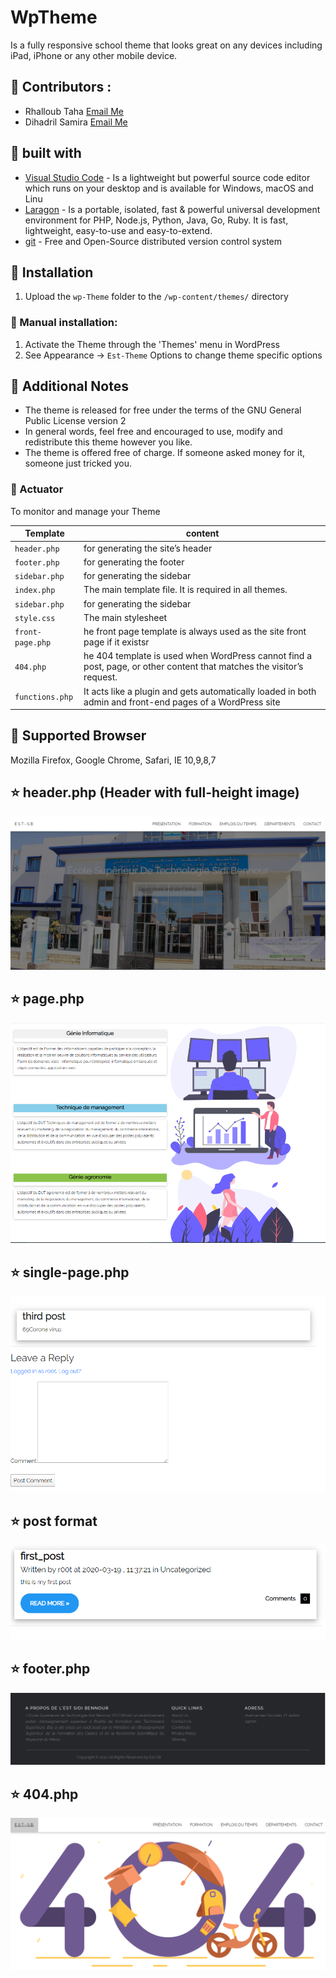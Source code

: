 # WpTheme
Is a fully responsive school theme that looks great on any devices including iPad, iPhone or any other mobile device.

## :couple: Contributors :
* Rhalloub Taha        [Email Me](mailto:taha.rhalloub01@gmail.com)
* Dihadril Samira      [Email Me](mailto:amiradihadril@gmai.com)

## :wrench: built with 

* [Visual Studio Code](https://code.visualstudio.com/) -  Is a lightweight but powerful source code editor which runs on your desktop and is available for Windows, macOS and Linu
* [Laragon](https://laragon.org/) - Is a portable, isolated, fast & powerful universal development environment for PHP, Node.js, Python, Java, Go, Ruby. It is fast, lightweight, easy-to-use and easy-to-extend.
* 	[git](https://git-scm.com/) - Free and Open-Source distributed version control system 

## :beginner: Installation 
1. Upload the `wp-Theme` folder to the `/wp-content/themes/` directory
### :beginner: Manual installation:
1. Activate the Theme through the 'Themes' menu in WordPress
2. See Appearance -> `Est-Theme` Options to change theme specific options

## :pushpin: Additional Notes
* The theme is released for free under the terms of the GNU General Public License version 2
* In general words, feel free and encouraged to use, modify and redistribute this theme however you like.
* The theme is offered free of charge. If someone asked money for it, someone just tricked you.
### :pushpin: Actuator

To monitor and manage your Theme

|  Template |  content |
|----------|--------------|
|`header.php `  				| for generating the site’s header |
|`footer.php`           | for generating the footer |
|`sidebar.php`    	    | for generating the sidebar |
|`index.php`            | The main template file. It is required in all themes. |
|`sidebar.php`    	    | for generating the sidebar |
|`style.css`    	      | The main stylesheet |
|`front-page.php`    	  | he front page template is always used as the site front page if it existsr |
|`404.php`    	         | he 404 template is used when WordPress cannot find a post, page, or other content that matches the visitor’s request. |
|`functions.php`    	    | It acts like a plugin and gets automatically loaded in both admin and front-end pages of a WordPress site |


## :triangular_flag_on_post: Supported Browser
Mozilla Firefox, Google Chrome, Safari, IE 10,9,8,7


## :star: header.php (Header with full-height image)

![alt text](https://github.com/Xdamg/WpTheme/blob/master/img/front-page.PNG)

## :star: page.php


![alt text](https://raw.githubusercontent.com/Xdamg/WpTheme/master/img/looo.PNG)


## :star: single-page.php

![alt text](https://raw.githubusercontent.com/Xdamg/WpTheme/master/img/singlee.PNG)


## :star: post format

![alt text](https://raw.githubusercontent.com/Xdamg/WpTheme/master/img/postt.PNG)

## :star: footer.php

![alt text](https://raw.githubusercontent.com/Xdamg/WpTheme/master/img/footerr.PNG)

## :star: 404.php

![alt text](https://raw.githubusercontent.com/Xdamg/WpTheme/master/img/404-page.PNG)

